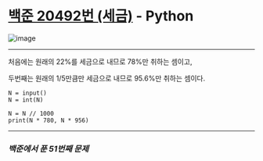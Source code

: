 # [백준 20492번 (세금)](https://www.acmicpc.net/problem/20492) - Python

![image](https://user-images.githubusercontent.com/104616990/175503390-ad8fea2a-f091-4c6b-afd2-85fca7081b57.png)

---

처음에는 원래의 22%를 세금으로 내므로 78%만 취하는 셈이고,

두번째는 원래의 1/5만큼만 세금으로 내므로 95.6%만 취하는 셈이다.

```
N = input()
N = int(N)

N = N // 1000
print(N * 780, N * 956)
```

---

### *백준에서 푼 51번째 문제*

